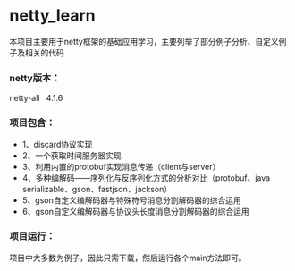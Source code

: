 # netty_learn
本项目主要用于netty框架的基础应用学习，主要列举了部分例子分析、自定义例子及相关的代码

### netty版本：
netty-all   4.1.6

### 项目包含：
* 1、discard协议实现
* 2、一个获取时间服务器实现
* 3、利用内置的protobuf实现消息传递（client与server）
* 4、多种编解码——序列化与反序列化方式的分析对比（protobuf、java serializable、gson、fastjson、jackson）
* 5、gson自定义编解码器与特殊符号消息分割解码器的综合运用
* 6、gson自定义编解码器与协议头长度消息分割解码器的综合运用

### 项目运行：
项目中大多数为例子，因此只需下载，然后运行各个main方法即可。
